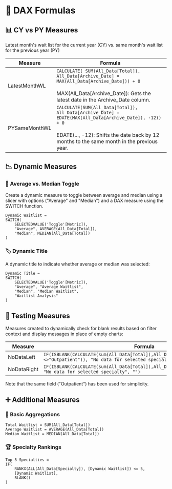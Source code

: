 # 📐 DAX Formulas

## 📊 CY vs PY Measures

Latest month's wait list for the current year (CY) vs. same month's wait list for the previous year (PY)

| **Measure** | **Formula** |
|-------------|-------------|
| LatestMonthWL | `CALCULATE( SUM(All_Data[Total]), All_Data[Archive_Date] = MAX(All_Data[Archive_Date])) + 0` <br><br> MAX(All_Data[Archive_Date]): Gets the latest date in the Archive_Date column. |
| PYSameMonthWL | `CALCULATE(SUM(All_Data[Total]), All_Data[Archive_Date] = EDATE(MAX(All_Data[Archive_Date]), -12)) + 0` <br><br> EDATE(..., -12): Shifts the date back by 12 months to the same month in the previous year. |

## 📉 Dynamic Measures

### 🔄 Average vs. Median Toggle

Create a dynamic measure to toggle between average and median using a slicer with options ("Average" and "Median") and a DAX measure using the SWITCH function.

```dax
Dynamic Waitlist =
SWITCH(
    SELECTEDVALUE('Toggle'[Metric]),
    "Average", AVERAGE(All_Data[Total]),
    "Median", MEDIAN(All_Data[Total])
)
```

### 🏷️ Dynamic Title

A dynamic title to indicate whether average or median was selected:

```dax
Dynamic Title =
SWITCH(
    SELECTEDVALUE('Toggle'[Metric]),
    "Average", "Average Waitlist",
    "Median", "Median Waitlist",
    "Waitlist Analysis"
)
```

## 🧪 Testing Measures

Measures created to dynamically check for blank results based on filter context and display messages in place of empty charts:

| **Measure** | **Formula** |
|-------------|-------------|
| NoDataLeft | `IF(ISBLANK(CALCULATE(sum(All_Data[Total]),All_Data[Case_Type]<>"Outpatient")), "No data for selected specialty", "")` |
| NoDataRight | `IF(ISBLANK(CALCULATE(sum(All_Data[Total]),All_Data[Case_Type]="Outpatient")), "No data for selected specialty", "")` |

Note that the same field ("Outpatient") has been used for simplicity.

## ➕ Additional Measures

### 🧮 Basic Aggregations

```dax
Total Waitlist = SUM(All_Data[Total])
Average Waitlist = AVERAGE(All_Data[Total])
Median Waitlist = MEDIAN(All_Data[Total])
```

### 🏆 Specialty Rankings

```dax
Top 5 Specialties =
IF(
    RANKX(ALL(All_Data[Specialty]), [Dynamic Waitlist]) <= 5,
    [Dynamic Waitlist],
    BLANK()
)
```
